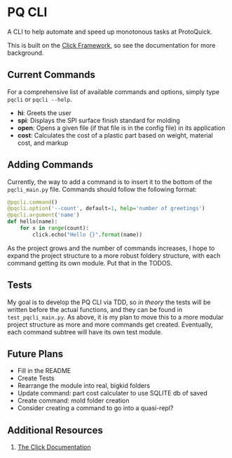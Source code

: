 # PQ CLI
A CLI to help automate and speed up monotonous tasks at ProtoQuick.

This is built on the [Click Framework](http://click.pocoo.org/), so see the documentation for more background.  

## Current Commands
For a comprehensive list of available commands and options, simply type `pqcli` or `pqcli --help`.

* __hi__: Greets the user
* __spi__: Displays the SPI surface finish standard for molding
* __open__: Opens a given file (if that file is in the config file) in its application
* __cost__: Calculates the cost of a plastic part based on weight, material cost, and markup

## Adding Commands
Currently, the way to add a command is to insert it to the bottom of the `pqcli_main.py` file.  Commands should follow the following format:

```python
@pqcli.command()
@pqcli.option('--count', default=1, help='number of greetings')
@pqcli.argument('name')
def hello(name):
    for x in range(count):
        click.echo("Hello {}".format(name))
```
As the project grows and the number of commands increases, I hope to expand the project structure to a more robust foldery structure, with each command getting its own module.  Put that in the TODOS.

## Tests
My goal is to develop the PQ CLI via TDD, so *in theory* the tests will be written before the actual functions, and they can be found in `test_pqcli_main.py`.  As above, it is my plan to move this to a more modular project structure as more and more commands get created.  Eventually, each command subtree will have its own test module.

## Future Plans
* Fill in the README
* Create Tests
* Rearrange the module into real, bigkid folders
* Update command: part cost calculater to use SQLITE db of saved
* Create command: mold folder creation
* Consider creating a command to go into a quasi-repl?

## Additional Resources
1. [The Click Documentation](http://click.pocoo.org/)

